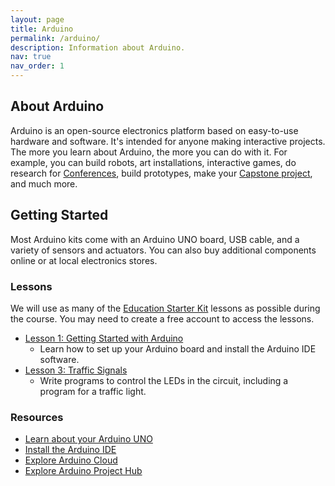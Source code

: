 ```yaml
---
layout: page
title: Arduino
permalink: /arduino/
description: Information about Arduino.
nav: true
nav_order: 1
---
```


## About Arduino

Arduino is an open-source electronics platform based on easy-to-use hardware and software. It's intended for anyone making interactive projects. The more you learn about Arduino, the more you can do with it. For example, you can build robots, art installations, interactive games, do research for <a href="/conferences/">Conferences</a>, build prototypes, make your <a href="/capstone/">Capstone project</a>, and much more.

## Getting Started

Most Arduino kits come with an Arduino UNO board, USB cable, and a variety of sensors and actuators. You can also buy additional components online or at local electronics stores.

### Lessons

We will use as many of the [Education Starter Kit](https://aesk.arduino.cc) lessons as possible during the course. You may need to create a free account to access the lessons.

- [Lesson 1: Getting Started with Arduino](https://aesk.arduino.cc/aesk/module/education/lesson/getting-started)
    - Learn how to set up your Arduino board and install the Arduino IDE software.
- [Lesson 3: Traffic Signals](https://aesk.arduino.cc/aesk/module/education/lesson/traffic-signals)
    - Write programs to control the LEDs in the circuit, including a program for a traffic light.

### Resources

<ul>
    <li><a href="https://docs.arduino.cc/hardware/uno-rev3/">Learn about your Arduino UNO</a></li>
    <li><a href="https://docs.arduino.cc/software/ide">Install the Arduino IDE</a></li>
    <li><a href="https://app.arduino.cc/">Explore Arduino Cloud</a></li>
    <li><a href="https://projecthub.arduino.cc/">Explore Arduino Project Hub</a></li>
</ul>
